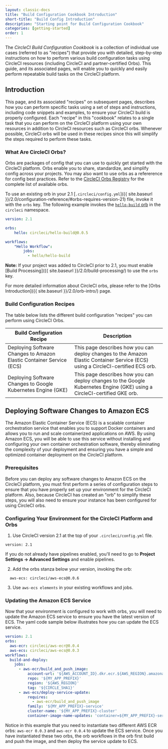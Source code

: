 ```yaml
---
layout: classic-docs
title: "Build Configuration Cookbook Introduction"
short-title: "Build Config Introduction"
description: "Starting point for Build Configuration Cookbook"
categories: [getting-started]
order: 1
---
```


The *CircleCI Build Configuration Cookbook* is a collection of individual use cases (referred to as "recipes") that provide you with detailed, step-by-step instructions on how to perform various build configuration tasks using CircleCI resources (including CircleCI and partner-certified Orbs). This guide, and its associated pages, will enable you to quickly and easily perform repeatable build tasks on the CircleCI platform.

## Introduction

This page, and its associated "recipes" on subsequent pages, describes how you can perform specific tasks using a set of steps and instructions, including code snippets and examples, to ensure your CircleCI build is properly configured. Each "recipe" in this "cookbook" relates to a single task that you can perform on the CircleCI platform using your own resources in addition to CircleCI resources such as CircleCI orbs. Whenever possible, CircleCI orbs will be used in these recipes since this will simplify the steps required to perform these tasks.

### What Are CircleCI Orbs?

Orbs are packages of config that you can use to quickly get started with the CircleCI platform. Orbs enable you to share,  standardize, and simplify config across your projects. You may also want to use orbs as a refererence for config best practices. Refer to the [CircleCI Orbs Registry](https://circleci.com/orbs/registry/) for the complete list of available orbs.

To use an existing orb in your 2.1 [`.circleci/config.yml`]({{ site.baseurl }}/2.0/configuration-reference/#orbs-requires-version-21) file, invoke it with the `orbs` key. The following example invokes the [`hello-build` orb](https://circleci.com/orbs/registry/orb/circleci/hello-build) in the `circleci` namespace.

```yaml
version: 2.1

orbs:
    hello: circleci/hello-build@0.0.5

workflows:
    "Hello Workflow":
        jobs:
          - hello/hello-build
```

**Note:** If your project was added to CircleCI prior to 2.1, you must enable [Build Processing]({{ site.baseurl }}/2.0/build-processing/) to use the `orbs` key.

For more detailed information about CircleCI orbs, please refer to the [Orbs Introduction]({{ site.baseurl }}/2.0/orb-intro/) page.

### Build Configuration Recipes

The table below lists the different build configuration "recipes" you can perform using CircleCI Orbs.

Build Configuration Recipe | Description 
------------|-----------
Deploying Software Changes to Amazon Elastic Container Service (ECS) | This page describes how you can deploy changes to the Amazon Elastic Container Service (ECS) using a CircleCI-certified ECS orb.
Deploying Software Changes to Google Kubernetes Engine (GKE) | This page describes how you can deploy changes to the Google Kubernetes Engine (GKE) using a CircleCI-certified GKE orb.

## Deploying Software Changes to Amazon ECS

The Amazon Elastic Container Service (ECS) is a scalable container orchestration service that enables you to support Docker containers and allows you to run and scale containerized applications on AWS. By using Amazon ECS, you will be able to use this service without installing and configuring your own container orchestration software, thereby eliminating the complexity of your deployment and ensuring you have a simple and optimized container deployment on the CircleCI platform.

### Prerequisites

Before you can deploy any software changes to Amazon ECS on the CircleCI platform, you must first perform a series of configuration steps to ensure that you have properly set up your environment for the CircleCI platform. Also, because CircleCI has created an "orb" to simplify these steps, you will also need to ensure your instance has been configured for using CircleCI orbs.

### Configuring Your Environment for the CircleCI Platform and Orbs

1) Use CircleCI version 2.1 at the top of your `.circleci/config.yml` file.

`version: 2.1`

If you do not already have pipelines enabled, you'll need to go to **Project Settings -> Advanced Settings** and enable pipelines.

2) Add the orbs stanza below your version, invoking the orb:

```orbs:
  aws-ecs: circleci/aws-ecs@0.0.6
```

3) Use `aws-ecs elements` in your existing workflows and jobs.

### Updating the Amazon ECS Service

Now that your environment is configured to work with orbs, you will need to update the Amazon ECS service to ensure you have the latest version of ECS. The yaml code sample below illustrates how you can update the ECS service.

```yaml
version: 2.1
orbs:
  aws-ecr: circleci/aws-ecr@0.0.4
  aws-ecs: circleci/aws-ecs@0.0.3
workflows:
  build-and-deploy:
    jobs:
      - aws-ecr/build_and_push_image:
          account-url: '${AWS_ACCOUNT_ID}.dkr.ecr.${AWS_REGION}.amazonaws.com'
          repo: '${MY_APP_PREFIX}'
          region: '${AWS_REGION}'
          tag: '${CIRCLE_SHA1}'
      - aws-ecs/deploy-service-update:
          requires:
            - aws-ecr/build_and_push_image
          family: '${MY_APP_PREFIX}-service'
          cluster-name: '${MY_APP_PREFIX}-cluster'
          container-image-name-updates: 'container=${MY_APP_PREFIX}-service,tag=${CIRCLE_SHA1}'
```

Notice in this example that you need to instantiate two different AWS ECR orbs: `aws-ecr 0.0.3` and `aws-ecr 0.0.4` to update the ECS service. Once you have instantiated these two orbs, the orb workflows in the orb first build and push the image, and then deploy the service update to ECS.

